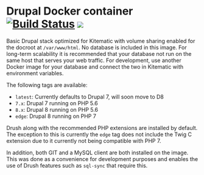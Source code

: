 # Drupal Docker container [![Build Status](https://travis-ci.org/mybethel/docker-drupal-kitematic.svg)](https://travis-ci.org/mybethel/docker-drupal-kitematic) [![](https://badge.imagelayers.io/ignigena/drupal-kitematic:latest.svg)](https://imagelayers.io/?images=ignigena/drupal-kitematic:latest 'Get your own badge on imagelayers.io')

Basic Drupal stack optimized for Kitematic with volume sharing enabled for the
docroot at `/var/www/html`. No database is included in this image. For long-term
scalability it is recommended that your database not run on the same host that
serves your web traffic. For development, use another Docker image for your
database and connect the two in Kitematic with environment variables.

The following tags are available:

* `latest`: Currently defaults to Drupal 7, will soon move to D8
* `7.x`: Drupal 7 running on PHP 5.6
* `8.x`: Drupal 8 running on PHP 5.6
* `edge`: Drupal 8 running on PHP 7

Drush along with the recommended PHP extensions are installed by default. The
exception to this is currently the `edge` tag does not include the Twig C
extension due to it currently not being compatible with PHP 7.

In addition, both GIT and a MySQL client are both installed on the image. This
was done as a convenience for development purposes and enables the use of Drush
features such as `sql-sync` that require this.
